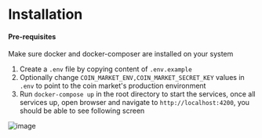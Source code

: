 
# Installation

#### Pre-requisites
Make sure docker and docker-composer are installed on your system

1. Create a `.env` file by copying content of `.env.example`
2. Optionally change `COIN_MARKET_ENV,COIN_MARKET_SECRET_KEY` values in `.env` to point to the coin market's production environment
3. Run  `docker-compose up` in the root directory to start the services, once all services up, open browser and navigate to `http://localhost:4200`, you should be able to see following screen


![image](https://user-images.githubusercontent.com/29530972/154040907-915bf293-69a3-4a86-b33c-2b1db33542eb.png)
